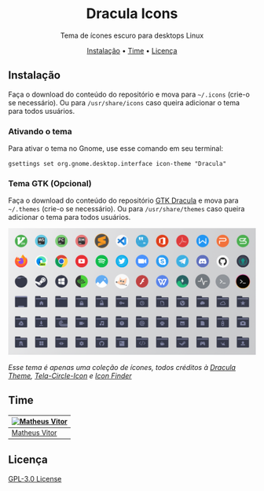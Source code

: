 <h1 align="center">
  Dracula Icons
  <br>
</h1>

<p align="center">
    Tema de ícones escuro para desktops Linux
</p>

<p align="center">
  <a href="#instalação">Instalação</a> •
  <a href="#time">Time</a> •
  <a href="#licença">Licença</a>
</p>

## Instalação
Faça o download do conteúdo do repositório e mova para `~/.icons` (crie-o se necessário). Ou para `/usr/share/icons` caso queira adicionar o tema para todos usuários.

### Ativando o tema
Para ativar o tema no Gnome, use esse comando em seu terminal:
```
gsettings set org.gnome.desktop.interface icon-theme "Dracula"
```

### Tema GTK (Opcional)
Faça o download do conteúdo do repositório [GTK Dracula](https://github.com/matheuuus/dracula-theme) e mova para `~/.themes` (crie-o se necessário). Ou para `/usr/share/themes` caso queira adicionar o tema para todos usuários.

<img alt="prévia" src="./Preview.png">

*Esse tema é apenas uma coleção de ícones, todos créditos à [Dracula Theme](https://draculatheme.com), [Tela-Circle-Icon](https://github.com/vinceliuice/Tela-circle-icon-theme) e [Icon Finder](https://www.iconfinder.com/)*
## Time

[![Matheus Vitor](https://avatars0.githubusercontent.com/u/77175088?v=3&s=70)](https://github.com/matheuuus) | 
--- | 
[Matheus Vitor](https://github.com/matheuuus) | 

## Licença

[GPL-3.0 License](./LICENSE.md)
